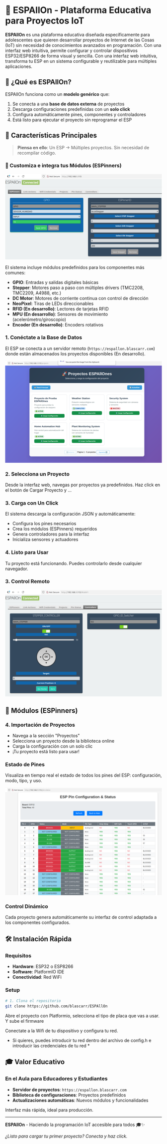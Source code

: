 # 🚀 ESPAllOn - Plataforma Educativa para Proyectos IoT

**ESPAllOn** es una plataforma educativa diseñada específicamente para adolescentes que quieren desarrollar proyectos de Internet de las Cosas (IoT) sin necesidad de conocimientos avanzados en programación. Con una interfaz web intuitiva, permite configurar y controlar dispositivos ESP32/ESP8266 de forma visual y sencilla.
Con una interfaz web intuitiva, transforma tu ESP en un sistema configurable y reutilizable para múltiples aplicaciones.

## 🎯 ¿Qué es ESPAllOn?

ESPAllOn funciona como un **modelo genérico** que:

1. Se conecta a una **base de datos externa** de proyectos
2. Descarga configuraciones predefinidas con un **solo click**
3. Configura automáticamente pines, componentes y controladores
4. Está listo para ejecutar el proyecto sin reprogramar el ESP

## 🌟 Características Principales

> **Piensa en ello**: Un ESP → Múltiples proyectos. Sin necesidad de recompilar código.

### 🔧 Customiza e integra tus Módulos (ESPinners)

![ESpinner Panel](data/img/ESPinnerPanel.png)

El sistema incluye módulos predefinidos para los componentes más comunes:

- **GPIO**: Entradas y salidas digitales básicas
- **Stepper**: Motores paso a paso con múltiples drivers (TMC2208, TMC2209, A4988, etc.)
- **DC Motor**: Motores de corriente continua con control de dirección
- **NeoPixel**: Tiras de LEDs direccionables
- **RFID (En desarrollo)**: Lectores de tarjetas RFID
- **MPU (En desarrollo)**: Sensores de movimiento (acelerómetro/giroscopio)
- **Encoder (En desarrollo)**: Encoders rotativos

### 1. **Conéctate a la Base de Datos**

El ESP se conecta a un servidor remoto (`https://espallon.blascarr.com`) donde están almacenados los proyectos disponibles (En desarrollo).

![Controller Panel](data/img/ProjectsPage.png)

### 2. **Selecciona un Proyecto**

Desde la interfaz web, navegas por proyectos ya predefinidos. Haz click en el botón de Cargar Proyecto y ...

### 3. **Carga con Un Click**

El sistema descarga la configuración JSON y automáticamente:

- Configura los pines necesarios
- Crea los módulos (ESPinners) requeridos
- Genera controladores para la interfaz
- Inicializa sensores y actuadores

### 4. **Listo para Usar**

Tu proyecto está funcionando. Puedes controlarlo desde cualquier navegador.

### 3. **Control Remoto**

![Controller Panel](data/img/ControllerPanel.png)

## 🧩 Módulos (ESPinners)

### 4. **Importación de Proyectos**

- Navega a la sección "Proyectos"
- Selecciona un proyecto desde la biblioteca online
- Carga la configuración con un solo clic
- ¡Tu proyecto está listo para usar!

### Estado de Pines

Visualiza en tiempo real el estado de todos los pines del ESP: configuración, modo, tipo, y uso.

![Pin Status](data/img/PinStatusPage.png)

### Control Dinámico

Cada proyecto genera automáticamente su interfaz de control adaptada a los componentes configurados.

## 🛠️ Instalación Rápida

### Requisitos

- **Hardware**: ESP32 o ESP8266
- **Software**: PlatformIO IDE
- **Conectividad**: Red WiFi

### Setup

```bash
# 1. Clona el repositorio
git clone https://github.com/blascarr/ESPAllOn

```

Abre el proyecto con Platformio, selecciona el tipo de placa que vas a usar.
Y sube el firmware

Conectate a la Wifi de tu dispositivo y configura tu red.

- Si quieres, puedes introducir tu red dentro del archivo de config.h e introducir las credenciales de tu red \*

## 🎓 Valor Educativo

### En el Aula para Educadores y Estudiantes

- **Servidor de proyectos**: `https://espallon.blascarr.com`
- **Biblioteca de configuraciones**: Proyectos predefinidos
- **Actualizaciones automáticas**: Nuevos módulos y funcionalidades

Interfaz más rápida, ideal para producción.

---

**ESPAllOn** - Haciendo la programación IoT accesible para todos 🎓✨

_¿Listo para cargar tu primer proyecto? Conecta y haz click._

